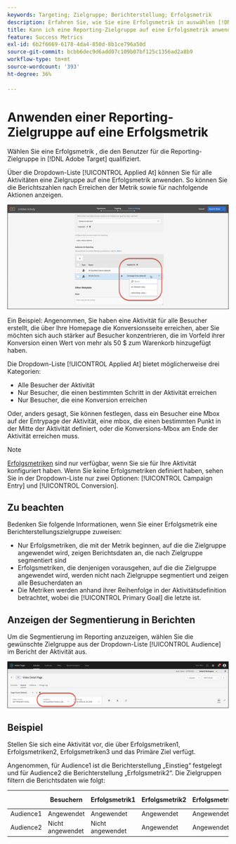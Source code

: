 ```yaml
---
keywords: Targeting; Zielgruppe; Berichterstellung; Erfolgsmetrik
description: Erfahren Sie, wie Sie eine Erfolgsmetrik in auswählen [!DNL Adobe Target]  die den Benutzer für die Reporting-Zielgruppe qualifiziert.
title: Kann ich eine Reporting-Zielgruppe auf eine Erfolgsmetrik anwenden?
feature: Success Metrics
exl-id: 6b2f6669-6178-4da4-850d-8b1ce796a50d
source-git-commit: bcbb6dec9d6add07c109b07bf125c1356ad2a8b9
workflow-type: tm+mt
source-wordcount: '393'
ht-degree: 36%

---
```


# Anwenden einer Reporting-Zielgruppe auf eine Erfolgsmetrik

Wählen Sie eine Erfolgsmetrik , die den Benutzer für die Reporting-Zielgruppe in [!DNL Adobe Target] qualifiziert.

Über die Dropdown-Liste [!UICONTROL Applied At] können Sie für alle Aktivitäten eine Zielgruppe auf eine Erfolgsmetrik anwenden. So können Sie die Berichtszahlen nach Erreichen der Metrik sowie für nachfolgende Aktionen anzeigen.

![success_metric-Bild](assets/success_metric.png)

Ein Beispiel: Angenommen, Sie haben eine Aktivität für alle Besucher erstellt, die über Ihre Homepage die Konversionsseite erreichen, aber Sie möchten sich auch stärker auf Besucher konzentrieren, die im Vorfeld ihrer Konversion einen Wert von mehr als 50 $ zum Warenkorb hinzugefügt haben.

Die Dropdown-Liste [!UICONTROL Applied At] bietet möglicherweise drei Kategorien:

* Alle Besucher der Aktivität
* Nur Besucher, die einen bestimmten Schritt in der Aktivität erreichen
* Nur Besucher, die eine Konversion erreichen

Oder, anders gesagt, Sie können festlegen, dass ein Besucher eine Mbox auf der Entrypage der Aktivität, eine mbox, die einen bestimmten Punkt in der Mitte der Aktivität definiert, oder die Konversions-Mbox am Ende der Aktivität erreichen muss.

>[!NOTE]
>
>[Erfolgsmetriken](/help/main/c-activities/r-success-metrics/success-metrics.md#reference_D011575C85DA48E989A244593D9B9924) sind nur verfügbar, wenn Sie sie für Ihre Aktivität konfiguriert haben. Wenn Sie keine Erfolgsmetriken definiert haben, sehen Sie in der Dropdown-Liste nur zwei Optionen: [!UICONTROL Campaign Entry] und [!UICONTROL Conversion].


## Zu beachten

Bedenken Sie folgende Informationen, wenn Sie einer Erfolgsmetrik eine Berichterstellungszielgruppe zuweisen:

* Nur Erfolgsmetriken, die mit der Metrik beginnen, auf die die Zielgruppe angewendet wird, zeigen Berichtsdaten an, die nach Zielgruppe segmentiert sind
* Erfolgsmetriken, die denjenigen vorausgehen, auf die die Zielgruppe angewendet wird, werden nicht nach Zielgruppe segmentiert und zeigen alle Besucherdaten an
* Die Metriken werden anhand ihrer Reihenfolge in der Aktivitätsdefinition betrachtet, wobei die [!UICONTROL Primary Goal] die letzte ist.

## Anzeigen der Segmentierung in Berichten

Um die Segmentierung im Reporting anzuzeigen, wählen Sie die gewünschte Zielgruppe aus der Dropdown-Liste [!UICONTROL Audience] im Bericht der Aktivität aus.

![reporting_audience_dropdown image](assets/reporting_audience_dropdown.png)

## Beispiel

Stellen Sie sich eine Aktivität vor, die über Erfolgsmetriken1, Erfolgsmetriken2, Erfolgsmetriken3 und das Primäre Ziel verfügt.

Angenommen, für Audience1 ist die Berichterstellung „Einstieg“ festgelegt und für Audience2 die Berichterstellung „Erfolgsmetrik2“. Die Zielgruppen filtern die Berichtsdaten wie folgt:

|  | Besuchern | Erfolgsmetrik1 | Erfolgsmetrik2 | Erfolgsmetrik3 | Primäres Ziel |
| --- | --- | --- | --- | --- | --- |
| Audience1 | Angewendet | Angewendet | Angewendet | Angewendet | Angewendet |
| Audience2 | Nicht angewendet | Nicht angewendet | Angewendet | Angewendet | Angewendet |
